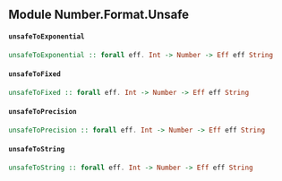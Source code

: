 ## Module Number.Format.Unsafe

#### `unsafeToExponential`

``` purescript
unsafeToExponential :: forall eff. Int -> Number -> Eff eff String
```

#### `unsafeToFixed`

``` purescript
unsafeToFixed :: forall eff. Int -> Number -> Eff eff String
```

#### `unsafeToPrecision`

``` purescript
unsafeToPrecision :: forall eff. Int -> Number -> Eff eff String
```

#### `unsafeToString`

``` purescript
unsafeToString :: forall eff. Int -> Number -> Eff eff String
```


